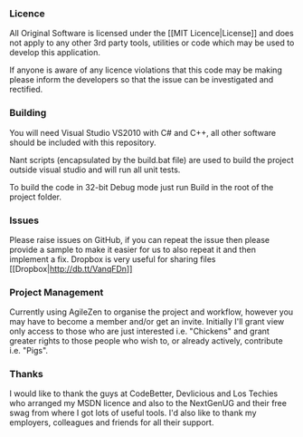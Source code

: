 ### Licence
All Original Software is licensed under the [[MIT Licence|License]] and does not apply to any other 3rd party tools, utilities or code which may be used to develop this application.

If anyone is aware of any licence violations that this code may be making please inform the developers so that the issue can be investigated and rectified.

### Building
You will need Visual Studio VS2010 with C# and C++, all other software should be included with this repository. 

Nant scripts (encapsulated by the build.bat file) are used to build the project outside visual studio and will run all unit tests.

To build the code in 32-bit Debug mode just run Build in the root of the project folder.

### Issues
Please raise issues on GitHub, if you can repeat the issue then please provide a sample to make it easier for us to also repeat it and then implement a fix.
Dropbox is very useful for sharing files [[Dropbox|http://db.tt/VanqFDn]]

### Project Management
Currently using AgileZen to organise the project and workflow, however you may have to become a member and/or get an invite. Initially I'll grant view only access to those who are just interested i.e. "Chickens" and grant greater rights to those people who wish to, or already actively, contribute i.e. "Pigs".

### Thanks
I would like to thank the guys at CodeBetter, Devlicious and Los Techies who arranged my MSDN licence and also to the NextGenUG and their free swag from where I got lots of useful tools. I'd also like to thank my employers, colleagues and friends for all their support. 
